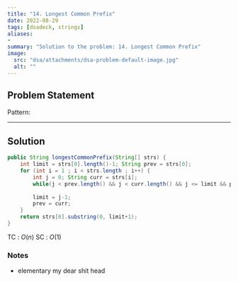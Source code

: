```yaml
---
title: "14. Longest Common Prefix"
date: 2022-08-29
tags: [dsadeck, strings]
aliases:
- 
summary: "Solution to the problem: 14. Longest Common Prefix"
image:
  src: "dsa/attachments/dsa-problem-default-image.jpg"
  alt: ""
---
```


## Problem Statement


Pattern: 

---

## Solution
``` java
public String longestCommonPrefix(String[] strs) {
	int limit = strs[0].length()-1; String prev = strs[0];
	for (int i = 1 ; i < strs.length ; i++) {
		int j = 0; String curr = strs[i];
		while(j < prev.length() && j < curr.length() && j <= limit && prev.charAt(j) == curr.charAt(j)) j++;
					   
		limit = j-1;
		prev = curr;
	}
	return strs[0].substring(0, limit+1);
}
```
TC : $O(n)$
SC : $O(1)$

### Notes
- elementary my dear shit head




